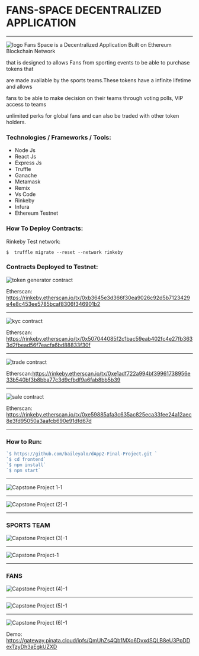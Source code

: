 # FANS-SPACE DECENTRALIZED APPLICATION
                
----




  ![logo](https://user-images.githubusercontent.com/90293555/163591799-6913bd06-027f-4241-845d-1229ada1a631.png)
 Fans Space is a Decentralized Application Built on Ethereum Blockchain Network
        
that is designed to allows Fans from sporting events to be able to purchase tokens that
            
are made available by the sports teams.These tokens have a infinite lifetime and allows
            
fans to be able to make decision on their teams through voting polls, VIP access to teams

unlimited perks for global fans and can also be traded with other token holders.


### Technologies / Frameworks / Tools:

- Node Js
- React Js
- Express Js
- Truffle
- Ganache
- Metamask
- Remix
- Vs Code
- Rinkeby
- Infura
- Ethereum Testnet


### How To Deploy Contracts:

Rinkeby Test network:

`$  truffle migrate --reset --network rinkeby`

### Contracts Deployed to Testnet:

![token generator contract](https://user-images.githubusercontent.com/90293555/164118169-15d55d61-6b13-44ba-bf19-801a969d14a7.jpg)


Etherscan: https://rinkeby.etherscan.io/tx/0xb3645e3d366f30ea9026c92d5b7123429e4e8c453ee5785bcaf8306f346901b2

----
![kyc contract](https://user-images.githubusercontent.com/90293555/164118184-7c1b2a66-929d-419c-8668-6da5596f10c9.jpg)


Etherscan: https://rinkeby.etherscan.io/tx/0x507044085f2c1bac59eab402fc4e27fb3633d2fbead56f7eacfa6bd88833f30f

----
![trade contract](https://user-images.githubusercontent.com/90293555/164118231-c44c4f02-bbb5-45b2-b6c8-f98aff3381f9.jpg)

Etherscan:https://rinkeby.etherscan.io/tx/0xe1adf722a994bf39961738956e33b540bf3b8bba77c3d9cfbdf9a6fab8bb5b39

----
![sale contract](https://user-images.githubusercontent.com/90293555/164118321-d68c83ca-815a-4c7e-aa7f-fe0291e4be53.jpg)


Etherscan: https://rinkeby.etherscan.io/tx/0xe59885afa3c635ac825eca33fee24a12aec8e3fd95050a3aafcb690e91dfd67d

----

### How to Run:
```javascript
`$ https://github.com/baileyalo/dApp2-Final-Project.git `
`$ cd frontend`
`$ npm install`
`$ npm start`
```
----
![Capstone Project 1-1](https://user-images.githubusercontent.com/90293555/164121510-f56f53e1-eba2-440b-95dd-46df35d19d72.png)


----
![Capstone Project (2)-1](https://user-images.githubusercontent.com/90293555/164121583-5e0fd11c-d3b1-4eb9-be10-21fc8953c467.png)

----



### SPORTS TEAM
![Capstone Project (3)-1](https://user-images.githubusercontent.com/90293555/164121614-b1de5997-2568-4042-a7c3-8b98b4a4c093.png)


----
![Capstone Project-1](https://user-images.githubusercontent.com/90293555/164122018-c0e16e1b-60d3-4ed0-9f58-efaf4bc4d489.png)

----
### FANS
![Capstone Project (4)-1](https://user-images.githubusercontent.com/90293555/164121645-b05e34d9-20aa-41c2-a3f0-75aa7c90eba5.png)

----
![Capstone Project (5)-1](https://user-images.githubusercontent.com/90293555/164121764-3c4916ad-649a-48aa-ba54-ac334b0b7a34.png)


----
![Capstone Project (6)-1](https://user-images.githubusercontent.com/90293555/164121795-7872e228-a92b-41f9-b49e-e772ba1c1004.png)

Demo: https://gateway.pinata.cloud/ipfs/QmUhZs4Qb1MXo6DvxdSQLB8eU3PpDDexTzyDh3aEgkUZXD

